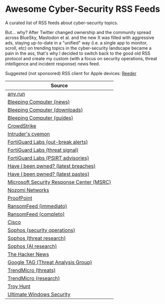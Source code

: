 # Awesome Cyber-Security RSS Feeds
A curated list of RSS feeds about cyber-security topics.

But... why? After Twitter changed ownership and the community spread across BlueSky, Mastodon et al. and the new X was filled with aggressive ads, staying up-to-date in a "unified" way (i.e. a single app to monitor, scroll, etc) on trending topics in the cyber-security landscape became a pain in the ass, that's why I decided to switch back to the good old RSS protocol and create my custom (with a focus on security operations, threat intelligence and incident response) news feed.

Suggested (not sponsored) RSS client for Apple devices: [Reeder](https://reederapp.com/)

| Source |
|--------|
| [any.run](https://feeds.feedburner.com/anyrun) |
| [Bleeping Computer (news)](https://www.bleepingcomputer.com/feed/) |
| [Bleeping Computer (downloads)](https://www.bleepingcomputer.com/download/feed/) |
| [Bleeping Computer (guides)](https://www.bleepingcomputer.com/virus-removal/feed/) |
| [CrowdStrike](https://www.crowdstrike.com/en-us/blog/feed) |
| [Intruder's cvemon](https://cvemon.intruder.io/rss/cvetrends/latest) |
| [FortiGuard Labs (out-break alerts)](https://filestore.fortinet.com/fortiguard/rss/outbreakalert.xml) |
| [FortiGuard Labs (threat signal)](https://filestore.fortinet.com/fortiguard/rss/threatsignal.xml) |
| [FortiGuard Labs (PSIRT advisories)](https://filestore.fortinet.com/fortiguard/rss/ir.xml) |
| [Have I been pwned? (latest breaches)](http://feeds.feedburner.com/HaveIBeenPwnedLatestBreaches) |
| [Have I been pwned? (latest pastes)](http://feeds.feedburner.com/HaveIBeenPwnedLatestPastes) |
| [Microsoft Security Response Center (MSRC)](https://msrc.microsoft.com/blog/feed) |
| [Nozomi Networks](https://security.nozominetworks.com/rss.xml) |
| [ProofPoint](https://www.proofpoint.com/us/rss-feeds/blog-feed.xml) |
| [RansomFeed (immediato)](https://www.ransomfeed.it/rss.php) |
| [RansomFeed (completo)](https://www.ransomfeed.it/rss-complete.php) |
| [Cisco](https://newsroom.cisco.com/c/services/i/servlets/newsroom/rssfeed.json?feed=security) |
| [Sophos (security operations)](https://news.sophos.com/en-us/category/security-operations/feed) |
| [Sophos (threat research)](https://news.sophos.com/en-us/category/threat-research/feed) |
| [Sophos (AI research) ](https://news.sophos.com/en-us/category/ai-research/feed) |
| [The Hacker News](https://feeds.feedburner.com/TheHackersNews) |
| [Google TAG (Threat Analysis Group)](https://blog.google/threat-analysis-group/rss) |
| [TrendMicro (threats)](https://newsroom.trendmicro.com/cyberthreat?pagetemplate=rss) |
| [TrendMicro (research)](https://newsroom.trendmicro.com/news-releases?pagetemplate=rss&category=787) |
| [Troy Hunt](https://www.troyhunt.com/rss/) |
| [Ultimate Windows Security](https://www.ultimatewindowssecurity.com/blog/default.aspx?m=rss) |